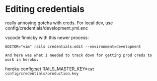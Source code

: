 # Editing credentials
really annoying gotcha with creds. For local dev, use config/credentials/development.yml.enc

vscode finnicky with this newer process:
```
EDITOR="vim" rails credentials:edit --environment=development

And here was what I needed to track down for getting prod creds to work in heroku:
```
heroku config:set RAILS_MASTER_KEY=`cat config/credentials/production.key`
